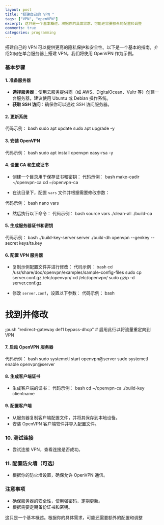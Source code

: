 ```yaml
---
layout: post
title: "搭建自己的 VPN "
tags: ["VPN", "openVPN"]
excerpt: 这只是一个基本概述。根据你的具体需求，可能还需要额外的配置和调整
comments: true
categories: programming
---
```

搭建自己的 VPN 可以提供更高的隐私保护和安全性。以下是一个基本的指南，介绍如何在单台服务器上搭建 VPN。我们将使用 OpenVPN 作为示例。

### 基本步骤

#### 1. 准备服务器
- **选择服务器**：使用云服务提供商（如 AWS、DigitalOcean、Vultr 等）创建一台服务器，建议使用 Ubuntu 或 Debian 操作系统。
- **获取 SSH 访问**：确保你可以通过 SSH 访问服务器。

#### 2. 更新系统
代码示例：
bash
sudo apt update
sudo apt upgrade -y


#### 3. 安装 OpenVPN
代码示例：
bash
sudo apt install openvpn easy-rsa -y


#### 4. 设置 CA 和生成证书
- 创建一个目录用于保存证书和密钥：
代码示例：
bash
make-cadir ~/openvpn-ca
cd ~/openvpn-ca

- 在该目录下，配置 `vars` 文件并根据需要修改参数：

代码示例：
bash
nano vars


- 然后执行以下命令：
代码示例：
bash
source vars
./clean-all
./build-ca


#### 5. 生成服务器证书和密钥
代码示例：
bash
./build-key-server server
./build-dh
openvpn --genkey --secret keys/ta.key


#### 6. 配置 VPN 服务器
- 复制示例配置文件并进行修改：
代码示例：
bash
cd /usr/share/doc/openvpn/examples/sample-config-files
sudo cp server.conf.gz /etc/openvpn/
cd /etc/openvpn/
sudo gzip -d server.conf.gz


- 修改 `server.conf`，设置以下参数：
代码示例：
bash
# 找到并修改
;push "redirect-gateway def1 bypass-dhcp"  # 启用此行以将流量重定向到 VPN


#### 7. 启动 OpenVPN 服务器
代码示例：
bash
sudo systemctl start openvpn@server
sudo systemctl enable openvpn@server


#### 8. 生成客户端证书
- 生成客户端的证书：
代码示例：
bash
cd ~/openvpn-ca
./build-key clientname


#### 9. 配置客户端
- 从服务器复制客户端配置文件，并将其保存到本地设备。
- 安装 OpenVPN 客户端软件并导入配置文件。

### 10. 测试连接
- 尝试连接 VPN，查看连接是否成功。

### 11. 配置防火墙（可选）
- 根据你的防火墙设置，确保允许 OpenVPN 通信。

### 注意事项
- 确保服务器的安全性，使用强密码，定期更新。
- 根据需要定期备份证书和密钥。

这只是一个基本概述。根据你的具体需求，可能还需要额外的配置和调整
